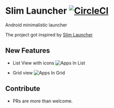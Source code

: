 # Slim Launcher [![CircleCI](https://circleci.com/gh/subbramanil/slim-launcher.svg?style=svg)](https://circleci.com/gh/subbramanil/slim-launcher)

Android minimalistic launcher

The project got inspired by [Slim Launcher](https://github.com/sduduzog/slim-launcher)


## New Features

- List View with icons
![Apps In List](https://s3-us-west-2.amazonaws.com/my-blogresources/screenshots/apps_in_list.png)

- Grid view
![Apps In Grid](https://s3-us-west-2.amazonaws.com/my-blogresources/screenshots/apps_in_grid.png)

## Contribute

- PRs are more than welcome.
